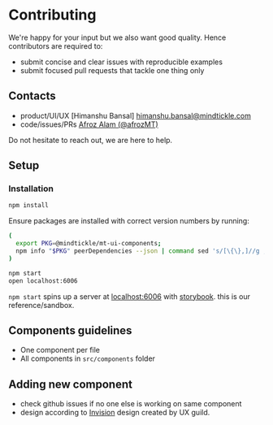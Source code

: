 # Contributing

We're happy for your input but we also want good quality. Hence contributors are required to:

* submit concise and clear issues with reproducible examples
* submit focused pull requests that tackle one thing only

## Contacts

* product/UI/UX [Himanshu Bansal] <himanshu.bansal@mindtickle.com>
* code/issues/PRs [Afroz Alam (@afrozMT)](https://github.com/afrozMT)

Do not hesitate to reach out, we are here to help.

## Setup

### Installation

```sh
npm install
```

Ensure packages are installed with correct version numbers by running:
```sh
(
  export PKG=@mindtickle/mt-ui-components;
  npm info "$PKG" peerDependencies --json | command sed 's/[\{\},]//g ; s/: /@/g; s/ *//g' | xargs npm install --save "$PKG"
)

npm start
open localhost:6006
```

`npm start` spins up a server at [localhost:6006](http://localhost:6006) with [storybook](https://storybook.js.org/). this is our reference/sandbox.

## Components guidelines

* One component per file
* All components in `src/components` folder

## Adding new component

* check github issues if no one else is working on same component
* design according to [Invision](https://projects.invisionapp.com/d/main#/projects/prototypes/14032629) design created by UX guild.
